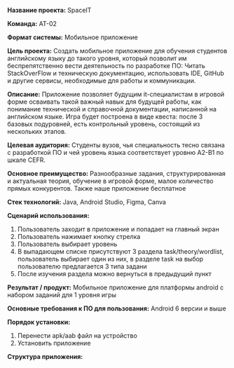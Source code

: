 __Название проекта:__ SpaceIT

__Команда:__ АТ-02

__Формат системы:__ Мобильное приложение

__Цель проекта:__
Создать мобильное приложение для обучения студентов английскому языку до такого уровня, который позволит им беспрепятственно вести деятельность по разработке ПО: Читать StackOverFlow и техническую документацию, использовать IDE, GitHub и другие сервисы, необходимые для работы и коммуникации.

__Описание:__
Приложение позволяет будущим it-специалистам в игровой форме осваивать такой важный навык для будущей работы, как понимание технической и справочной документации, написанной на английском языке. Игра будет построена в виде квеста: после 3 базовых подуровней, есть контрольный уровень, состоящий из нескольких этапов.

__Целевая аудитория:__
Студенты вузов, чья специальность тесно связана с разработкой ПО и чей уровень языка соответствует уровню A2-B1 по шкале CEFR.

__Основное преимущество:__
Разнообразные задания, структурированная и актуальная теория, обучение в игровой форме, малое количество прямых конкурентов. Также наше приложение бесплатное

__Стек технологий:__ Java, Android Studio, Figma, Canva

__Сценарий использования:__
1.	Пользователь заходит в приложение и попадает на главный экран
2.	Пользователь нажимает кнопку стрелка
3.	Пользователь выбирает уровень
4.	В выпадающем списке присутствуют 3 раздела task/theory/wordlist, пользователь выбирает один из них, в разделе task на выбор пользователю предлагается 3 типа задани
5.	После изучения раздела можно вернуться в предыдущий пункт

__Результат / продукт:__
Мобильное приложение для платформы android с набором заданий для 1 уровня игры

__Основные требования к ПО для пользования:__
Android 6 версии и выше

__Порядок установки:__
1.	Перенести apk/aab файл на устройство
2.	Установить приложение

__Структура приложения:__
